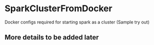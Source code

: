# SparkClusterFromDocker
Docker configs required for starting spark as a cluster (Sample try out)

## More details to be added later
